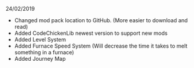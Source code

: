 24/02/2019
- Changed mod pack location to GitHub. (More easier to download and read)
- Added CodeChickenLib newest version to support new mods
- Added Level System
- Added Furnace Speed System (Will decrease the time it takes to melt something in a furnace)
- Added Journey Map
